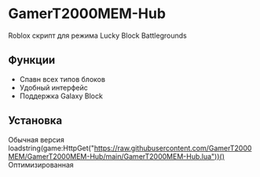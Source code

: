 # GamerT2000MEM-Hub
Roblox скрипт для режима Lucky Block Battlegrounds

## Функции
- Спавн всех типов блоков
- Удобный интерфейс
- Поддержка Galaxy Block

## Установка
Обычная версия loadstring(game:HttpGet("https://raw.githubusercontent.com/GamerT2000MEM/GamerT2000MEM-Hub/main/GamerT2000MEM-Hub.lua"))()
Оптимизированная
